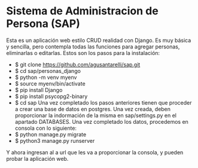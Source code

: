 # Sistema de Administracion de Persona (SAP)

Esta es un aplicación web estilo CRUD realidad con Django. Es muy básica y sencilla, pero contempla todas las funciones para agregar personas, eliminarlas o editarlas. Estos son los pasos para la instalación:

- $ git clone https://github.com/agusantarelli/sap.git
- $ cd sap/personas_django
- $ python -m venv myenv
- $ source myenv/bin/activate
- $ pip install Django
- $ pip install psycopg2-binary
- $ cd sap
 Una vez completado los pasos anteriores tienen que proceder a crear una base de datos en postgres. Una vez creada, deben proporcionar la indormación de la misma en sap/settings.py en el apartado DATABASES. Una vez completado los datos, procedemos en consola con lo siguiente:
- $ python manage.py migrate
- $ python3 manage.py runserver

Y ahora ingresan al a url que les va a proporcionar la consola, y pueden probar la aplicación web.
